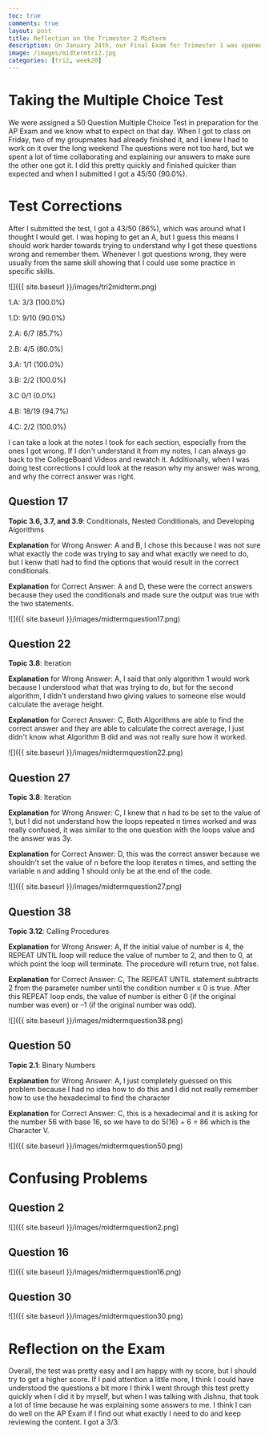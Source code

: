 ```yaml
---
toc: true
comments: true
layout: post
title: Reflection on the Trimester 2 Midterm
description: On January 24th, our Final Exam for Trimester 1 was opened and it was a Multiple Choice Test on CollegeBoard with 50 Questions and this is my reflection as well as any test corrections
image: /images/midtermtri2.jpg
categories: [tri2, week20]
---
```


# Taking the Multiple Choice Test
We were assigned a 50 Question Multiple Choice Test in preparation for the AP Exam and we know what to expect on that day. When I got to class on Friday, two of my groupmates had already finished it, and I knew I had to work on it over the long weekend The questions were not too hard, but we spent a lot of time collaborating and explaining our answers to make sure the other one got it. I did this pretty quickly and finished quicker than expected and when I submitted I got a 45/50 (90.0%).

# Test Corrections
After I submitted the test, I got a 43/50 (86%), which was around what I thought I would get. I was hoping to get an A, but I guess this means I should work harder towards trying to understand why I got these questions wrong and remember them. Whenever I got questions wrong, they were usually from the same skill showing that I could use some practice in specific skills. 

![]({{ site.baseurl }}/images/tri2midterm.png)

1.A: 3/3 (100.0%)

1.D: 9/10 (90.0%)

2.A: 6/7 (85.7%)

2.B: 4/5 (80.0%)

3.A: 1/1 (100.0%)

3.B: 2/2 (100.0%)

3.C 0/1 (0.0%)

4.B: 18/19 (94.7%)

4.C: 2/2 (100.0%)

I can take a look at the notes I took for each section, especially from the ones I got wrong. If I don't understand it from my notes, I can always go back to the CollegeBoard Videos and rewatch it. Additionally, when I was doing test corrections I could look at the reason why my answer was wrong, and why the correct answer was right.

## Question 17
**Topic 3.6, 3.7, and 3.9**: Conditionals, Nested Conditionals, and Developing Algorithms

**Explanation** for Wrong Answer: A and B, I chose this because I was not sure what exactly the code was trying to say and what exactly we need to do, but I kenw thatI had to find the options that would result in the correct conditionals.

**Explanation** for Correct Answer: A and D, these were the correct answers because they used the conditionals and made sure the output was true with the two statements.

![]({{ site.baseurl }}/images/midtermquestion17.png)

## Question 22
**Topic 3.8**: Iteration

**Explanation** for Wrong Answer: A, I said that only algorithm 1 would work because I understood what that was trying to do, but for the second algorithm, I didn't understand hwo giving values to someone else would calculate the average height.

**Explanation** for Correct Answer: C, Both Algorithms are able to find the correct answer and they are able to calculate the correct average, I just didn't know what Algorithm B did and was not really sure how it worked.

![]({{ site.baseurl }}/images/midtermquestion22.png)

## Question 27
**Topic 3.8**: Iteration

**Explanation** for Wrong Answer: C, I knew that n had to be set to the value of 1, but I did not understand how the loops repeated n times worked and was really confused, it was similar to the one question with the loops value and the answer was 3y.

**Explanation** for Correct Answer: D, this was the correct answer because we shouldn't set the value of n before the loop iterates n times, and setting the variable n and adding 1 should only be at the end of the code.

![]({{ site.baseurl }}/images/midtermquestion27.png)

## Question 38
**Topic 3.12**: Calling Procedures

**Explanation** for Wrong Answer: A, If the initial value of number is 4, the REPEAT UNTIL loop will reduce the value of number to 2, and then to 0, at which point the loop will terminate. The procedure will return true, not false.

**Explanation** for Correct Answer: C, The REPEAT UNTIL statement subtracts 2 from the parameter number until the condition number ≤ 0 is true. After this REPEAT loop ends, the value of number is either 0 (if the original number was even) or –1 (if the original number was odd).

![]({{ site.baseurl }}/images/midtermquestion38.png)

## Question 50
**Topic 2.1**: Binary Numbers

**Explanation** for Wrong Answer: A, I just completely guessed on this problem because I had no idea how to do this and I did not really remember how to use the hexadecimal to find the character

**Explanation** for Correct Answer: C, this is a hexadecimal and it is asking for the number 56 with base 16, so we have to do 5(16) + 6 = 86 which is the Character V. 

![]({{ site.baseurl }}/images/midtermquestion50.png)

# Confusing Problems

## Question 2
![]({{ site.baseurl }}/images/midtermquestion2.png)

## Question 16
![]({{ site.baseurl }}/images/midtermquestion16.png)

## Question 30
![]({{ site.baseurl }}/images/midtermquestion30.png)

# Reflection on the Exam
Overall, the test was pretty easy and I am happy with ny score, but I should try to get a higher score. If I paid attention a little more, I think I could have understood the questions a bit more I think I went through this test pretty quickly when I did it by myself, but when I was talking with Jishnu, that took a lot of time because he was explaining some answers to me. I think I can do well on the AP Exam if I find out what exactly I need to do and keep reviewing the content. I got a 3/3.
